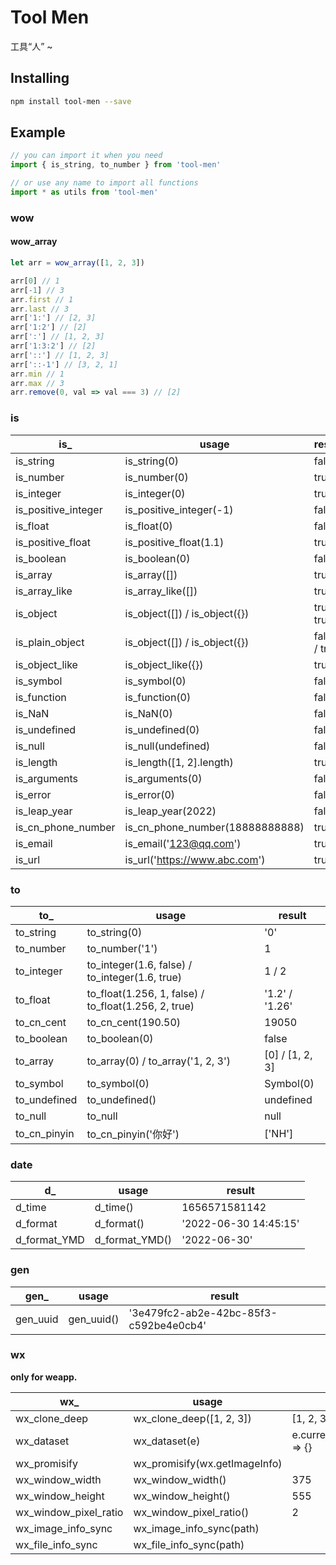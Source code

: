 # Tool Men

工具“人” ~

## Installing

```bash
npm install tool-men --save
```

## Example

```javascript
// you can import it when you need
import { is_string, to_number } from 'tool-men'

// or use any name to import all functions
import * as utils from 'tool-men'
```

### wow

#### wow_array

```javascript
let arr = wow_array([1, 2, 3])

arr[0] // 1
arr[-1] // 3
arr.first // 1
arr.last // 3
arr['1:'] // [2, 3]
arr['1:2'] // [2]
arr[':'] // [1, 2, 3]
arr['1:3:2'] // [2]
arr['::'] // [1, 2, 3]
arr['::-1'] // [3, 2, 1]
arr.min // 1
arr.max // 3
arr.remove(0, val => val === 3) // [2]
```

### is

|     is_   |     usage    | result |
|    ---    |      ---     |  ----  |
| is_string | is_string(0) |  false |
| is_number | is_number(0) |  true  |
| is_integer | is_integer(0) |  true |
| is_positive_integer | is_positive_integer(-1) |  false |
| is_float | is_float(0) |  false |
| is_positive_float | is_positive_float(1.1) |  true |
| is_boolean | is_boolean(0) |  false |
| is_array | is_array([]) |  true |
| is_array_like | is_array_like([]) |  true |
| is_object | is_object([]) / is_object({}) |  true / true |
| is_plain_object | is_object([]) / is_object({}) |  false / true |
| is_object_like | is_object_like({}) |  true |
| is_symbol | is_symbol(0) |  false |
| is_function | is_function(0) |  false |
| is_NaN | is_NaN(0) |  false |
| is_undefined | is_undefined(0) |  false |
| is_null | is_null(undefined) |  false |
| is_length | is_length([1, 2].length) |  true |
| is_arguments | is_arguments(0) |  false |
| is_error | is_error(0) |  false |
| is_leap_year | is_leap_year(2022) |  false |
| is_cn_phone_number | is_cn_phone_number(18888888888) |  true |
| is_email | is_email('123@qq.com') |  true |
| is_url | is_url('https://www.abc.com') |  true |

### to

|     to_   |     usage    | result |
|    ---    |      ---     |  ----  |
| to_string | to_string(0) |  '0' |
| to_number | to_number('1') |  1  |
| to_integer | to_integer(1.6, false) / to_integer(1.6, true) |  1 / 2 |
| to_float | to_float(1.256, 1, false) / to_float(1.256, 2, true) |  '1.2' / '1.26' |
| to_cn_cent | to_cn_cent(190.50) |  19050 |
| to_boolean | to_boolean(0) | false |
| to_array | to_array(0) / to_array('1, 2, 3') | [0] / [1, 2, 3] |
| to_symbol | to_symbol(0) | Symbol(0) |
| to_undefined | to_undefined() | undefined |
| to_null | to_null |  null |
| to_cn_pinyin | to_cn_pinyin('你好') | ['NH'] |

### date

|     d_   |     usage    | result |
|    ---    |      ---     |  ----  |
| d_time | d_time() |  1656571581142 |
| d_format | d_format() |  '2022-06-30 14:45:15' |
| d_format_YMD | d_format_YMD() |  '2022-06-30'  |

### gen

|     gen_   |     usage    | result |
|    ---    |      ---     |  ----  |
| gen_uuid | gen_uuid() |  '3e479fc2-ab2e-42bc-85f3-c592be4e0cb4' |

### wx

**only for weapp.**

|     wx_   |     usage    | result |
|    ---    |      ---     |  ----  |
| wx_clone_deep | wx_clone_deep([1, 2, 3]) |  [1, 2, 3] |
| wx_dataset | wx_dataset(e) |  e.currentTarget.dataset => {} |
| wx_promisify | wx_promisify(wx.getImageInfo) |   |
| wx_window_width | wx_window_width() | 375  |
| wx_window_height | wx_window_height() |  555 |
| wx_window_pixel_ratio | wx_window_pixel_ratio() |  2 |
| wx_image_info_sync | wx_image_info_sync(path) |   |
| wx_file_info_sync | wx_file_info_sync(path) |   |
